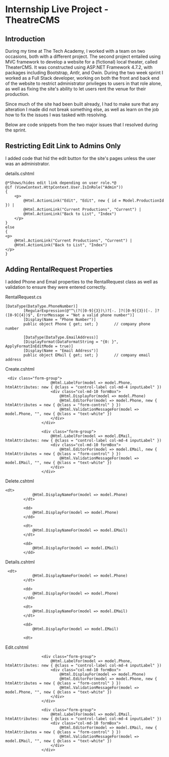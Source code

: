 # Internship Live Project - TheatreCMS
## Introduction
During my time at The Tech Academy, I worked with a team on two occasions, both with a different project. The second project entailed using MVC framework to  develop a website for a (fictional) local theater, called TheaterCMS. It was constructed using ASP.NET Framework 4.7.2, with packages including Bootstrap, Antlr, and Owin. During the two week sprint I worked as a Full Stack developer, working on both the front and back end of the website to restrict administrator privileges to users in that role alone, as well as fixing the site's ability to let users rent the venue for their production.

Since much of the site had been built already, I had to make sure that any alteration I made did not break something else, as well as learn on the job how to fix the issues I was tasked with resolving.

Below are code snippets from the two major issues that I resolved during the sprint.

## Restricting Edit Link to Admins Only
I added code that hid the edit button for the site's pages unless the user was an administrator.

details.cshtml
```
@*Shows/hides edit link depending on user role.*@
@if (ViewContext.HttpContext.User.IsInRole("Admin"))
{
    <p>
        @Html.ActionLink("Edit", "Edit", new { id = Model.ProductionId }) |
        @Html.ActionLink("Current Productions", "Current") |
        @Html.ActionLink("Back to List", "Index")
    </p>
}
else
{
<p>
    @Html.ActionLink("Current Productions", "Current") |
    @Html.ActionLink("Back to List", "Index")
</p>
}
```

## Adding RentalRequest Properties
I added Phone and Email properties to the RentalRequest class as well as validation to ensure they were entered correctly.

RentalRequest.cs
```
[DataType(DataType.PhoneNumber)]
        [RegularExpression(@"^\(?([0-9]{3})\)?[-. ]?([0-9]{3})[-. ]?([0-9]{4})$", ErrorMessage = "Not a valid phone number")]
        [Display(Name = "Phone Number")]
        public object Phone { get; set; }       // company phone number

        [DataType(DataType.EmailAddress)]
        [DisplayFormat(DataFormatString = "{0: }", ApplyFormatInEditMode = true)]
        [Display(Name = "Email Address")]
        public object EMail { get; set; }       // company email address
```

Create.cshtml
```
 <div class="form-group">
                    @Html.LabelFor(model => model.Phone, htmlAttributes: new { @class = "control-label col-md-4 inputLabel" })
                    <div class="col-md-10 formBox">
                        @Html.DisplayFor(model => model.Phone)
                        @Html.EditorFor(model => model.Phone, new { htmlAttributes = new { @class = "form-control" } })
                        @Html.ValidationMessageFor(model => model.Phone, "", new { @class = "text-white" })
                    </div>
                </div>

                <div class="form-group">
                    @Html.LabelFor(model => model.EMail, htmlAttributes: new { @class = "control-label col-md-4 inputLabel" })
                    <div class="col-md-10 formBox">
                        @Html.EditorFor(model => model.EMail, new { htmlAttributes = new { @class = "form-control" } })
                        @Html.ValidationMessageFor(model => model.EMail, "", new { @class = "text-white" })
                    </div>
                </div>
```

Delete.cshtml
```
<dt>
            @Html.DisplayNameFor(model => model.Phone)
        </dt>

        <dd>
            @Html.DisplayFor(model => model.Phone)
        </dd>

        <dt>
            @Html.DisplayNameFor(model => model.EMail)
        </dt>

        <dd>
            @Html.DisplayFor(model => model.EMail)
        </dd>
```

Details.cshtml
```
 <dt>
            @Html.DisplayNameFor(model => model.Phone)
        </dt>

        <dd>
            @Html.DisplayFor(model => model.Phone)
        </dd>

        <dt>
            @Html.DisplayNameFor(model => model.EMail)
        </dt>

        <dd>
            @Html.DisplayFor(model => model.EMail)

        <dt>
```
Edit.cshtml
```
                <div class="form-group">
                    @Html.LabelFor(model => model.Phone, htmlAttributes: new { @class = "control-label col-md-4 inputLabel" })
                    <div class="col-md-10 formBox">
                        @Html.DisplayFor(model => model.Phone)
                        @Html.EditorFor(model => model.Phone, new { htmlAttributes = new { @class = "form-control" } })
                        @Html.ValidationMessageFor(model => model.Phone, "", new { @class = "text-white" })
                    </div>
                </div>

                <div class="form-group">
                    @Html.LabelFor(model => model.EMail, htmlAttributes: new { @class = "control-label col-md-4 inputLabel" })
                    <div class="col-md-10 formBox">
                        @Html.EditorFor(model => model.EMail, new { htmlAttributes = new { @class = "form-control" } })
                        @Html.ValidationMessageFor(model => model.EMail, "", new { @class = "text-white" })
                    </div>
                </div>
```
